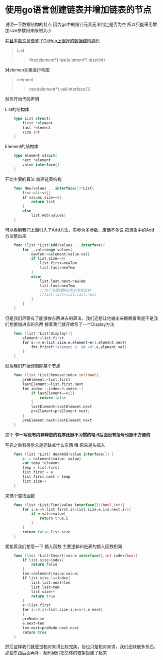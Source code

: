 # 使用go语言创建链表并增加链表的节点

说明一下数据结构的特点 因为go中的指针元素无法判定是否为空 所以只能采用增加size参数用来限制大小

[并且本篇文章借鉴了GitHub上很好的数据结构源码](https://github.com/emirpasic/gods/)
>List
>>first(element*) last(element*) size(int)

对elemen元素进行构图

>element
>>next(element*) val(interface{})

然后开始代码声明

List的结构体

```go
    type List struct{
        first *element
        last *element
        size int
    }
```

Element的结构体

```go
    type element struct{
        next *element
        value interface{}
    }
```

开始主要的算法 新建链表结构

```go
    func New(values ...interface{})*List{
        list:=&List{}
        if values.size==0{
            return list
        }
        else
            list.Add(values)
    }
```

可以看到我们上面引入了Add方法，实参为多参数，废话不多说 把想象中的Add方法整出来

```go
    func (list *List)Add(values ...interface){
        for _,val=range values{
            newTem:=&element{value:val}
            if list.size==0{
                list.first=newTem
                list.last=newTem
            }
            else{
                list.last.next=newTem
                list.last=newTem
                //为了方便理解也可以写成这样
                //list.last=list.last.next
            }
        }
    }
```

但是我们尽管有了能够放东西进去的算法，我们还想让他输出来瞧瞧看看是不是我们想要加进去的东西 接着我们就开始写了一个Display方法

```go
    func (list *List)Display(){
        element:=list.first
        for e:=0;e<list.size;e,element=e+1,element.next{
            fmt.Printf("element e: %d \n",e,element.val)
        }
    }
```

然后我们开始想删除某个节点

```go
    func (list *List)Remove(index int)bool{
        preElement:=list.first
        lastElement:=list.first.next
        for index--;index>0;index--{
            if lastElement==nil{
                return false
            }
            lastElement=lastElement.next
            preElement=preElement.next;
        }
        preElement.next=lastElement.next
    }
```

这个
**乍一写没有内存释放的程序还挺不习惯的哈 if后面没有括号也挺不方便的**

写完之后有感觉总是还缺点什么东西 哦 原来是头插入

```go
    func (list *List) HeadAdd(value interface{}) {
        e := &element{value: value}
        var temp *element
        temp = list.first
        list.first = e
        list.first.next = temp
        list.size++
    }

```

来搞个查找函数

```go
    func (list *List)Find(value interface{})(bool,int){
        for i,e:=0,list.first;i!=list.size;e,i=e.next,i+1{
            if e.val==value{
                return true,i
            }
        }
        return false,list.size
    }
```

紧接着我们想写一下 插入函数 主要逻辑和链表的插入函数相同

```go
    func (list *List)Insert(value interface{},int index)bool{
        if list.size>index{
            return false
        }
        tem:=&element{value:value}
        if list.size-1==index{
            list.last.next=tem
            list.last=tem
            list.size++
            return true
        }
        e:=list.first
        for i:=0;i!=list.size;i,e=i+1,e.next{
        }
        preNode:=e
        e.next=tem
        tem.next=preNode.next.next
        return true
    }
```

然后这样我们就感觉相对来讲比较完美，但也只是相对来讲，我们还缺很多东西，那些东西后面再补，起码我们把总体的框架搭建了起来
